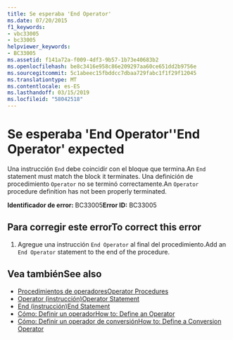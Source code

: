 ```yaml
---
title: Se esperaba 'End Operator'
ms.date: 07/20/2015
f1_keywords:
- vbc33005
- bc33005
helpviewer_keywords:
- BC33005
ms.assetid: f141a72a-f009-4df3-9b57-1b73e40683b2
ms.openlocfilehash: be8c3416e958c86e209297aa60ce651dd2b9756e
ms.sourcegitcommit: 5c1abeec15fbddcc7dbaa729fabc1f1f29f12045
ms.translationtype: MT
ms.contentlocale: es-ES
ms.lasthandoff: 03/15/2019
ms.locfileid: "58042518"
---
```

# <a name="end-operator-expected"></a><span data-ttu-id="fa1f4-102">Se esperaba 'End Operator'</span><span class="sxs-lookup"><span data-stu-id="fa1f4-102">'End Operator' expected</span></span>
<span data-ttu-id="fa1f4-103">Una instrucción `End` debe coincidir con el bloque que termina.</span><span class="sxs-lookup"><span data-stu-id="fa1f4-103">An `End` statement must match the block it terminates.</span></span> <span data-ttu-id="fa1f4-104">Una definición de procedimiento `Operator` no se terminó correctamente.</span><span class="sxs-lookup"><span data-stu-id="fa1f4-104">An `Operator` procedure definition has not been properly terminated.</span></span>  
  
 <span data-ttu-id="fa1f4-105">**Identificador de error:** BC33005</span><span class="sxs-lookup"><span data-stu-id="fa1f4-105">**Error ID:** BC33005</span></span>  
  
## <a name="to-correct-this-error"></a><span data-ttu-id="fa1f4-106">Para corregir este error</span><span class="sxs-lookup"><span data-stu-id="fa1f4-106">To correct this error</span></span>  
  
1.  <span data-ttu-id="fa1f4-107">Agregue una instrucción `End Operator` al final del procedimiento.</span><span class="sxs-lookup"><span data-stu-id="fa1f4-107">Add an `End Operator` statement to the end of the procedure.</span></span>  
  
## <a name="see-also"></a><span data-ttu-id="fa1f4-108">Vea también</span><span class="sxs-lookup"><span data-stu-id="fa1f4-108">See also</span></span>

- [<span data-ttu-id="fa1f4-109">Procedimientos de operadores</span><span class="sxs-lookup"><span data-stu-id="fa1f4-109">Operator Procedures</span></span>](../../visual-basic/programming-guide/language-features/procedures/operator-procedures.md)
- [<span data-ttu-id="fa1f4-110">Operator (instrucción)</span><span class="sxs-lookup"><span data-stu-id="fa1f4-110">Operator Statement</span></span>](../../visual-basic/language-reference/statements/operator-statement.md)
- [<span data-ttu-id="fa1f4-111">End (instrucción)</span><span class="sxs-lookup"><span data-stu-id="fa1f4-111">End Statement</span></span>](../../visual-basic/language-reference/statements/end-statement.md)
- [<span data-ttu-id="fa1f4-112">Cómo: Definir un operador</span><span class="sxs-lookup"><span data-stu-id="fa1f4-112">How to: Define an Operator</span></span>](../../visual-basic/programming-guide/language-features/procedures/how-to-define-an-operator.md)
- [<span data-ttu-id="fa1f4-113">Cómo: Definir un operador de conversión</span><span class="sxs-lookup"><span data-stu-id="fa1f4-113">How to: Define a Conversion Operator</span></span>](../../visual-basic/programming-guide/language-features/procedures/how-to-define-a-conversion-operator.md)

